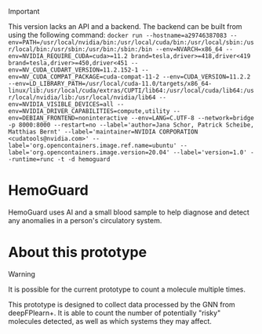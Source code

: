>[!IMPORTANT]
>This version lacks an API and a backend. The backend can be built from using the following command: `docker run --hostname=a29746387083 --env=PATH=/usr/local/nvidia/bin:/usr/local/cuda/bin:/usr/local/sbin:/usr/local/bin:/usr/sbin:/usr/bin:/sbin:/bin --env=NVARCH=x86_64 --env=NVIDIA_REQUIRE_CUDA=cuda>=11.2 brand=tesla,driver>=418,driver<419 brand=tesla,driver>=450,driver<451 --env=NV_CUDA_CUDART_VERSION=11.2.152-1 --env=NV_CUDA_COMPAT_PACKAGE=cuda-compat-11-2 --env=CUDA_VERSION=11.2.2 --env=LD_LIBRARY_PATH=/usr/local/cuda-11.0/targets/x86_64-linux/lib:/usr/local/cuda/extras/CUPTI/lib64:/usr/local/cuda/lib64:/usr/local/nvidia/lib:/usr/local/nvidia/lib64 --env=NVIDIA_VISIBLE_DEVICES=all --env=NVIDIA_DRIVER_CAPABILITIES=compute,utility --env=DEBIAN_FRONTEND=noninteractive --env=LANG=C.UTF-8 --network=bridge -p 8000:8000 --restart=no --label='author=Jana Schor, Patrick Scheibe, Matthias Bernt' --label='maintainer=NVIDIA CORPORATION <cudatools@nvidia.com>' --label='org.opencontainers.image.ref.name=ubuntu' --label='org.opencontainers.image.version=20.04' --label='version=1.0' --runtime=runc -t -d hemoguard`

# HemoGuard
HemoGuard uses AI and a small blood sample to help diagnose and detect any anomalies in a person's circulatory system.

# About this prototype
>[!WARNING]
>It is possible for the current prototype to count a molecule multiple times.

This prototype is designed to collect data processed by the GNN from deepFPlearn+. It is able to count the number of potentially "risky" molecules detected, as well as which systems they may affect.
